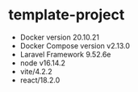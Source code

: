 # template-project


- Docker version 20.10.21
- Docker Compose version v2.13.0
- Laravel Framework 9.52.6e
- node v16.14.2
- vite/4.2.2
- react/18.2.0

